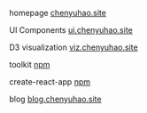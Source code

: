 
homepage [chenyuhao.site](http://chenyuhao.site)

UI Components [ui.chenyuhao.site](http://ui.chenyuhao.site)

D3 visualization [viz.chenyuhao.site](http://viz.chenyuhao.site)

toolkit [npm](https://www.npmjs.com/package/@cyhfe/toolkit)

create-react-app [npm](https://www.npmjs.com/package/@cyhfe/create-react-app)

blog [blog.chenyuhao.site](http://blog.chenyuhao.site)

  


